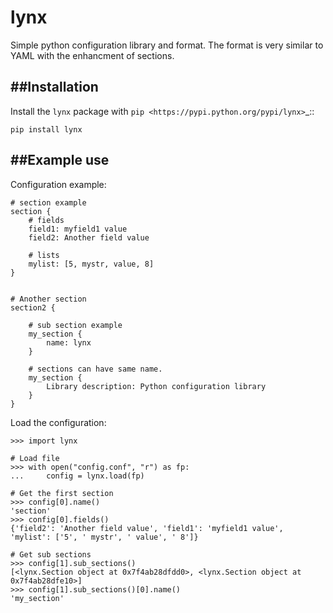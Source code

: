 lynx
====

Simple python configuration library and format. The format is very similar to YAML with the enhancment of sections.

##Installation
--------------

Install the ``lynx`` package with `pip
<https://pypi.python.org/pypi/lynx>`_::

    pip install lynx



##Example use
---------------
Configuration example:
```
# section example
section {
	# fields
	field1: myfield1 value
	field2: Another field value
	
	# lists
	mylist: [5, mystr, value, 8]
}


# Another section
section2 {
	
	# sub section example
	my_section {
		name: lynx
	}

	# sections can have same name.	
	my_section {
		Library description: Python configuration library
	}
}

```

Load the configuration:
```
>>> import lynx

# Load file
>>> with open("config.conf", "r") as fp:
...     config = lynx.load(fp)

# Get the first section
>>> config[0].name()
'section'
>>> config[0].fields()
{'field2': 'Another field value', 'field1': 'myfield1 value', 'mylist': ['5', ' mystr', ' value', ' 8']}

# Get sub sections
>>> config[1].sub_sections()
[<lynx.Section object at 0x7f4ab28dfdd0>, <lynx.Section object at 0x7f4ab28dfe10>]
>>> config[1].sub_sections()[0].name()
'my_section'
```


